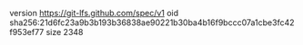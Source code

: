 version https://git-lfs.github.com/spec/v1
oid sha256:21d6fc23a9b3b193b36838ae90221b30ba4b16f9bccc07a1cbe3fc42f953ef77
size 2348
